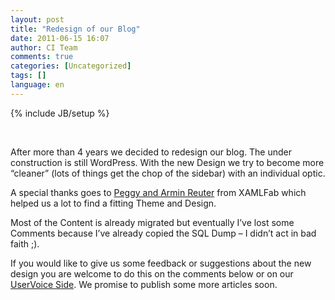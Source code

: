 ```yaml
---
layout: post
title: "Redesign of our Blog"
date: 2011-06-15 16:07
author: CI Team
comments: true
categories: [Uncategorized]
tags: []
language: en
---
```

{% include JB/setup %}
<p>&#160;</p>  <p>After more than 4 years we decided to redesign our blog. The under construction is still WordPress. With the new Design we try to become more “cleaner” (lots of things get the chop of the sidebar) with an individual optic.</p>  <p>A special thanks goes to <a href="http://peggy-reuter.net/">Peggy and Armin Reuter</a> from XAMLFab which helped us a lot to find a fitting Theme and Design. </p>  <p>Most of the Content is already migrated but eventually I’ve lost some Comments because I’ve already copied the SQL Dump – I didn’t act in bad faith ;). </p>  <p>If you would like to give us some feedback or suggestions about the new design you are welcome to do this on the comments below or on our <a href="https://codeinside.uservoice.com/forums/55132-general">UserVoice Side</a>. We promise to publish some more articles soon.</p>
